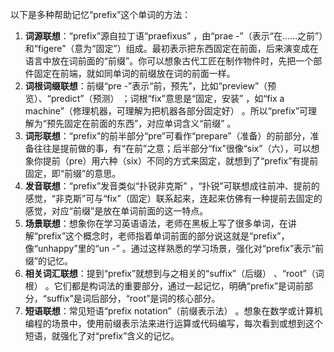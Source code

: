 以下是多种帮助记忆“prefix”这个单词的方法：
1. **词源联想**：“prefix”源自拉丁语“praefixus” ，由“prae -”（表示“在……之前”）和“figere”（意为“固定”）组成。最初表示把东西固定在前面，后来演变成在语言中放在词前面的“前缀”。你可以想象古代工匠在制作物件时，先把一个部件固定在前端，就如同单词的前缀放在词的前面一样。 
2. **词根词缀联想**：前缀“pre -”表示“前，预先”，比如“preview”（预览）、“predict”（预测） ；词根“fix”意思是“固定，安装” ，如“fix a machine”（修理机器，可理解为把机器各部分固定好） 。所以“prefix”可理解为“预先固定在前面的东西”，对应单词含义“前缀” 。 
3. **词形联想**：“prefix”的前半部分“pre”可看作“prepare”（准备）的前部分，准备往往是提前做的事，有“在前”之意；后半部分“fix”很像“six”（六），可以想象你提前（pre）用六种（six）不同的方式来固定，就想到了“prefix”有提前固定，即“前缀”的意思。 
4. **发音联想**：“prefix”发音类似“扑锐非克斯” ，“扑锐”可联想成往前冲、提前的感觉，“非克斯”可与“fix”（固定）联系起来，连起来仿佛有一种提前去固定的感觉，对应“前缀”是放在单词前面的这一特点。 
5. **场景联想**：想象你在学习英语语法，老师在黑板上写了很多单词，在讲解“prefix”这个概念时，老师指着单词前面的部分说这就是“prefix”，像“unhappy”里的“un -” 。通过这样熟悉的学习场景，强化对“prefix”表示“前缀”的记忆。 
6. **相关词汇联想**：提到“prefix”就想到与之相关的“suffix”（后缀） 、“root”（词根） 。它们都是构词法的重要部分，通过一起记忆，明确“prefix”是词前部分，“suffix”是词后部分，“root”是词的核心部分。 
7. **短语联想**：常见短语“prefix notation”（前缀表示法） 。想象在数学或计算机编程的场景中，使用前缀表示法来进行运算或代码编写，每次看到或想到这个短语，就强化了对“prefix”含义的记忆。 